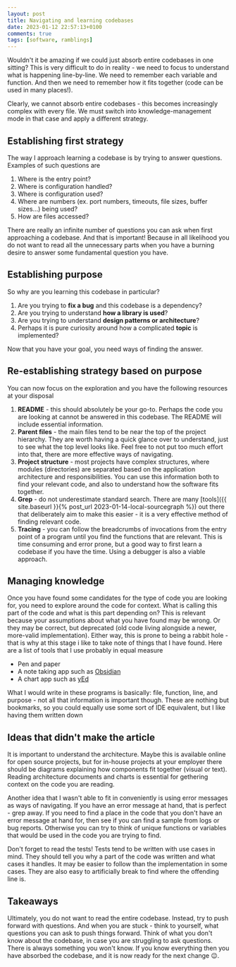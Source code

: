 ```yaml
---
layout: post
title: Navigating and learning codebases
date: 2023-01-12 22:57:13+0100
comments: true
tags: [software, ramblings]
---
```


Wouldn't it be amazing if we could just absorb entire codebases in one sitting?
This is very difficult to do in reality - we need to focus to understand what is happening line-by-line.
We need to remember each variable and function.
And then we need to remember how it fits together (code can be used in many places!).

Clearly, we cannot absorb entire codebases - this becomes increasingly complex with every file.
We must switch into knowledge-management mode in that case and apply a different strategy.

## Establishing first strategy
The way I approach learning a codebase is by trying to answer questions. Examples of such questions are
1. Where is the entry point?
1. Where is configuration handled?
1. Where is configuration used?
1. Where are numbers (ex. port numbers, timeouts, file sizes, buffer sizes...) being used?
1. How are files accessed?

There are really an infinite number of questions you can ask when first approaching a codebase.
And that is important!
Because in all likelihood you do not want to read all the unnecessary parts when you have a burning desire to answer some fundamental question you have.

## Establishing purpose
So why are you learning this codebase in particular?
1. Are you trying to **fix a bug** and this codebase is a dependency?
1. Are you trying to understand **how a library is used**?
1. Are you trying to understand **design patterns or architecture**?
1. Perhaps it is pure curiosity around how a complicated **topic** is implemented?

Now that you have your goal, you need ways of finding the answer.

## Re-establishing strategy based on purpose
You can now focus on the exploration and you have the following resources at your disposal
1. **README** - this should absolutely be your go-to. Perhaps the code you are looking at cannot be answered in this codebase. The README will include essential information.
1. **Parent files** - the main files tend to be near the top of the project hierarchy. They are worth having a quick glance over to understand, just to see what the top level looks like. Feel free to not put too much effort into that, there are more effective ways of navigating.
1. **Project structure** - most projects have complex structures, where modules (directories) are separated based on the application architecture and responsibilities. You can use this information both to find your relevant code, and also to understand how the software fits together.
1. **Grep** - do not underestimate standard search. There are many [tools]({{ site.baseurl }}{% post_url 2023-01-14-local-sourcegraph %}) out there that deliberately aim to make this easier - it is a very effective method of finding relevant code.
1. **Tracing** - you can follow the breadcrumbs of invocations from the entry point of a program until you find the functions that are relevant. This is time consuming and error prone, but a good way to first learn a codebase if you have the time. Using a debugger is also a viable approach.

## Managing knowledge
Once you have found some candidates for the type of code you are looking for, you need to explore around the code for context.
What is calling this part of the code and what is this part depending on?
This is relevant because your assumptions about what you have found may be wrong.
Or they may be correct, but deprecated (old code living alongside a newer, more-valid implementation).
Either way, this is prone to being a rabbit hole - that is why at this stage i like to take note of things that I have found.
Here are a list of tools that I use probably in equal measure
- Pen and paper
- A note taking app such as [Obsidian](https://obsidian.md)
- A chart app such as [yEd](https://www.yworks.com/products/yed)

What I would write in these programs is basically: file, function, line, and purpose - not all that information is important though.
These are nothing but bookmarks, so you could equally use some sort of IDE equivalent, but I like having them written down 

## Ideas that didn't make the article

It is important to understand the architecture.
Maybe this is available online for open source projects, but for in-house projects at your employer there should be diagrams explaining how components fit together (visual or text).
Reading architecture documents and charts is essential for gethering context on the code you are reading.

Another idea that I wasn't able to fit in conveniently is using error messages as ways of navigating. If you have an error message at hand, that is perfect - grep away.
If you need to find a place in the code that you don't have an error message at hand for, then see if you can find a sample from logs or bug reports.
Otherwise you can try to think of unique functions or variables that would be used in the code you are trying to find.

Don't forget to read the tests!
Tests tend to be written with use cases in mind.
They should tell you why a part of the code was written and what cases it handles.
It may be easier to follow than the implementation in some cases.
They are also easy to artificially break to find where the offending line is.

## Takeaways
Ultimately, you do not want to read the entire codebase.
Instead, try to push forward with questions.
And when you are stuck - think to yourself, what questions you can ask to push things forward.
Think of what you don't know about the codebase, in case you are struggling to ask questions.
There is always something you won't know.
If you know everything then you have absorbed the codebase, and it is now ready for the next change :wink:.

